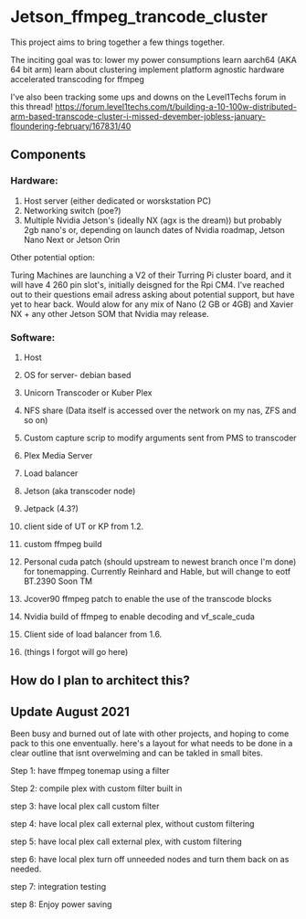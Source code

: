 # Jetson_ffmpeg_trancode_cluster

 This project aims to bring together a few things together. 

The inciting goal was to:
lower my power consumptions
learn aarch64 (AKA 64 bit arm)
learn about clustering 
implement platform agnostic hardware accelerated transcoding for ffmpeg

I've also been tracking some ups and downs on the Level1Techs forum in this thread! https://forum.level1techs.com/t/building-a-10-100w-distributed-arm-based-transcode-cluster-i-missed-devember-jobless-january-floundering-february/167831/40


## Components 

### Hardware:

 1. Host server (either dedicated or worskstation PC)
 2. Networking switch (poe?)
 3. Multiple Nvidia Jetson's (ideally NX (agx is the dream)) but probably 2gb nano's or, depending on launch dates of Nvidia roadmap, Jetson Nano Next or Jetson Orin 

Other potential option: 

Turing Machines are launching a V2 of their Turring Pi cluster board, and it will have 4 260 pin slot's, initially deisgned for the Rpi CM4. I've reached out to their questions email adress asking about potential support, but have yet to hear back. Would alow for any mix of Nano (2 GB or 4GB) and Xavier NX + any other Jetson SOM that Nvidia may release. 
 
 ### Software: 
 1. Host 
  1. OS for server- debian based 
  2. Unicorn Transcoder or Kuber Plex 
  3. NFS share (Data itself is accessed over the network on my nas, ZFS and so on)
  4. Custom capture scrip to modify arguments sent from PMS to transcoder 
  5. Plex Media Server
  6. Load balancer  
 
 2. Jetson (aka transcoder node)
  1. Jetpack (4.3?)
  2. client side of UT or KP from 1.2.
  3. custom ffmpeg build
   1. Personal cuda patch (should upstream to newest branch once I'm done) for tonemapping. Currently Reinhard and Hable, but will change to eotf BT.2390 Soon TM
   2. Jcover90 ffmpeg patch to enable the use of the transcode blocks 
   3. Nvidia build of ffmpeg to enable decoding and vf_scale_cuda
  4. Client side of load balancer from 1.6.
  5. (things I forgot will go here)
  
## How do I plan to architect this?
    


## Update August 2021

Been busy and burned out of late with other projects, and hoping to come pack to this one enventually. here's a layout for what needs to be done in a clear outline that isnt overwelming and can be takled in small bites.

Step 1: have ffmpeg tonemap using a filter 

Step 2: compile plex with custom filter built in 

step 3: have local plex call custom filter 

step 4: have local plex call external plex, without custom filtering 

step 5: have local plex call external plex, with custom filtering 

step 6: have local plex turn off unneeded nodes and turn them back on as needed. 

step 7: integration testing 

step 8: Enjoy power saving 